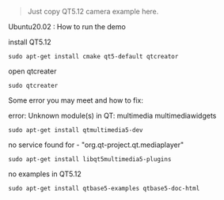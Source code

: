 > Just copy QT5.12 camera example here.



Ubuntu20.02 : How to run the demo

install QT5.12
```
sudo apt-get install cmake qt5-default qtcreator
```

open qtcreater
```
sudo qtcreater
```




Some error you may meet and how to fix:

error: Unknown module(s) in QT: multimedia multimediawidgets
```
sudo apt-get install qtmultimedia5-dev

```

no service found for - "org.qt-project.qt.mediaplayer"
```
sudo apt-get install libqt5multimedia5-plugins 
```


no examples in QT5.12
```
sudo apt-get install qtbase5-examples qtbase5-doc-html
```


